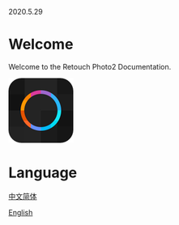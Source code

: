  2020.5.29
 
 # Welcome
Welcome to the Retouch Photo2  Documentation.

![](Assets/logo.png)


# Language

 [中文简体](README-ZH.md) 

 [English](README-EN.md) 